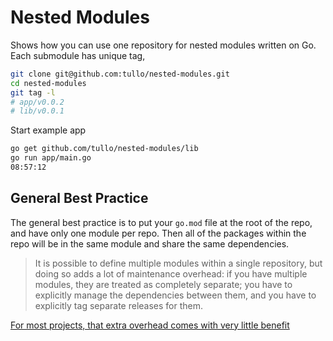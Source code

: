 # Nested Modules

Shows how you can use one repository for nested modules written on Go. Each submodule has unique tag,

```sh
git clone git@github.com:tullo/nested-modules.git
cd nested-modules
git tag -l
# app/v0.0.2
# lib/v0.0.1
```

Start example app

```sh
go get github.com/tullo/nested-modules/lib
go run app/main.go 
08:57:12
```

## General Best Practice

The general best practice is to put your `go.mod` file at the root of the repo, and have only one module per repo. Then all of the packages within the repo will be in the same module and share the same dependencies.

> It is possible to define multiple modules within a single repository, but doing so adds a lot of maintenance overhead: if you have multiple modules, they are treated as completely separate; you have to explicitly manage the dependencies between them, and you have to explicitly tag separate releases for them.

[For most projects, that extra overhead comes with very little benefit](https://stackoverflow.com/questions/67448535/how-do-i-create-a-nested-go-module-within-a-repository)
